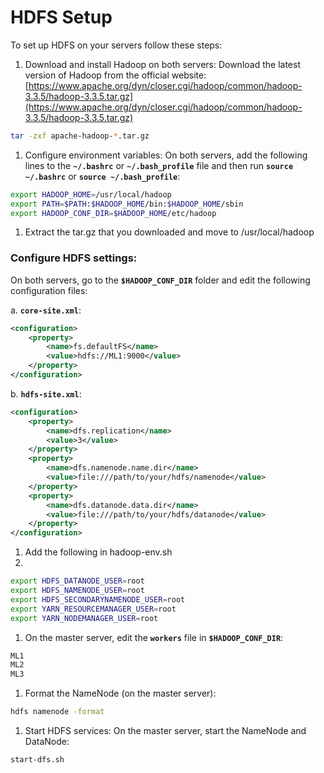 # HDFS Setup

To set up HDFS on your servers follow these steps:

1. Download and install Hadoop on both servers:
Download the latest version of Hadoop from the official website: [https://www.apache.org/dyn/closer.cgi/hadoop/common/hadoop-3.3.5/hadoop-3.3.5.tar.gz](https://www.apache.org/dyn/closer.cgi/hadoop/common/hadoop-3.3.5/hadoop-3.3.5.tar.gz)

```bash
tar -zxf apache-hadoop-*.tar.gz
```

1. Configure environment variables:
On both servers, add the following lines to the **`~/.bashrc`** or **`~/.bash_profile`** file and then run **`source ~/.bashrc`** or **`source ~/.bash_profile`**:

```bash
export HADOOP_HOME=/usr/local/hadoop
export PATH=$PATH:$HADOOP_HOME/bin:$HADOOP_HOME/sbin
export HADOOP_CONF_DIR=$HADOOP_HOME/etc/hadoop
```

1. Extract the tar.gz that you downloaded and move to /usr/local/hadoop

### Configure HDFS settings:

On both servers, go to the **`$HADOOP_CONF_DIR`** folder and edit the following configuration files:

a. **`core-site.xml`**:

```xml
<configuration>
    <property>
        <name>fs.defaultFS</name>
        <value>hdfs://ML1:9000</value>
    </property>
</configuration>
```

b. **`hdfs-site.xml`**:

```xml
<configuration>
    <property>
        <name>dfs.replication</name>
        <value>3</value>
    </property>
    <property>
        <name>dfs.namenode.name.dir</name>
        <value>file:///path/to/your/hdfs/namenode</value>
    </property>
    <property>
        <name>dfs.datanode.data.dir</name>
        <value>file:///path/to/your/hdfs/datanode</value>
    </property>
</configuration>
```

1. Add the following in hadoop-env.sh
2. 

```bash
export HDFS_DATANODE_USER=root
export HDFS_NAMENODE_USER=root
export HDFS_SECONDARYNAMENODE_USER=root
export YARN_RESOURCEMANAGER_USER=root
export YARN_NODEMANAGER_USER=root
```

1. On the master server, edit the **`workers`** file in **`$HADOOP_CONF_DIR`**:

```bash
ML1
ML2
ML3
```

1. Format the NameNode (on the master server):

```bash
hdfs namenode -format
```

1. Start HDFS services:
On the master server, start the NameNode and DataNode:

```bash
start-dfs.sh
```